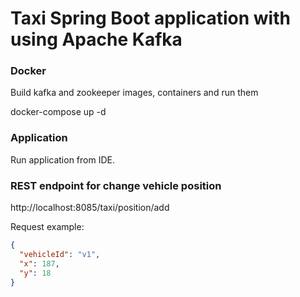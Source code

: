 # Taxi Spring Boot application with using Apache Kafka

### Docker

Build kafka and zookeeper images, containers and run them

docker-compose up -d

### Application

Run application from IDE.

### REST endpoint for change vehicle position

http://localhost:8085/taxi/position/add

Request example:

```json
{
  "vehicleId": "v1",
  "x": 187,
  "y": 18
}
```
